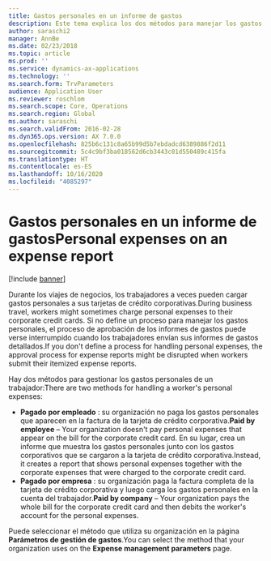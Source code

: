 ```yaml
---
title: Gastos personales en un informe de gastos
description: Este tema explica los dos métodos para manejar los gastos personales de un trabajador en Microsoft Dynamics 365 Finance.
author: saraschi2
manager: AnnBe
ms.date: 02/23/2018
ms.topic: article
ms.prod: ''
ms.service: dynamics-ax-applications
ms.technology: ''
ms.search.form: TrvParameters
audience: Application User
ms.reviewer: roschlom
ms.search.scope: Core, Operations
ms.search.region: Global
ms.author: saraschi
ms.search.validFrom: 2016-02-28
ms.dyn365.ops.version: AX 7.0.0
ms.openlocfilehash: 825b6c131c8a65b99d5b7ebdadcd6389886f2d11
ms.sourcegitcommit: 5c4c9bf3ba018562d6cb3443c01d550489c415fa
ms.translationtype: HT
ms.contentlocale: es-ES
ms.lasthandoff: 10/16/2020
ms.locfileid: "4085297"
---
```

# <a name="personal-expenses-on-an-expense-report"></a><span data-ttu-id="192b0-103">Gastos personales en un informe de gastos</span><span class="sxs-lookup"><span data-stu-id="192b0-103">Personal expenses on an expense report</span></span>

[!include [banner](../includes/banner.md)]

<span data-ttu-id="192b0-104">Durante los viajes de negocios, los trabajadores a veces pueden cargar gastos personales a sus tarjetas de crédito corporativas.</span><span class="sxs-lookup"><span data-stu-id="192b0-104">During business travel, workers might sometimes charge personal expenses to their corporate credit cards.</span></span> <span data-ttu-id="192b0-105">Si no define un proceso para manejar los gastos personales, el proceso de aprobación de los informes de gastos puede verse interrumpido cuando los trabajadores envían sus informes de gastos detallados.</span><span class="sxs-lookup"><span data-stu-id="192b0-105">If you don't define a process for handling personal expenses, the approval process for expense reports might be disrupted when workers submit their itemized expense reports.</span></span> 

<span data-ttu-id="192b0-106">Hay dos métodos para gestionar los gastos personales de un trabajador:</span><span class="sxs-lookup"><span data-stu-id="192b0-106">There are two methods for handling a worker's personal expenses:</span></span>

- <span data-ttu-id="192b0-107">**Pagado por empleado** : su organización no paga los gastos personales que aparecen en la factura de la tarjeta de crédito corporativa.</span><span class="sxs-lookup"><span data-stu-id="192b0-107">**Paid by employee** – Your organization doesn't pay personal expenses that appear on the bill for the corporate credit card.</span></span> <span data-ttu-id="192b0-108">En su lugar, crea un informe que muestra los gastos personales junto con los gastos corporativos que se cargaron a la tarjeta de crédito corporativa.</span><span class="sxs-lookup"><span data-stu-id="192b0-108">Instead, it creates a report that shows personal expenses together with the corporate expenses that were charged to the corporate credit card.</span></span>
- <span data-ttu-id="192b0-109">**Pagado por empresa** : su organización paga la factura completa de la tarjeta de crédito corporativa y luego carga los gastos personales en la cuenta del trabajador.</span><span class="sxs-lookup"><span data-stu-id="192b0-109">**Paid by company** – Your organization pays the whole bill for the corporate credit card and then debits the worker's account for the personal expenses.</span></span>

<span data-ttu-id="192b0-110">Puede seleccionar el método que utiliza su organización en la página **Parámetros de gestión de gastos**.</span><span class="sxs-lookup"><span data-stu-id="192b0-110">You can select the method that your organization uses on the **Expense management parameters** page.</span></span>
